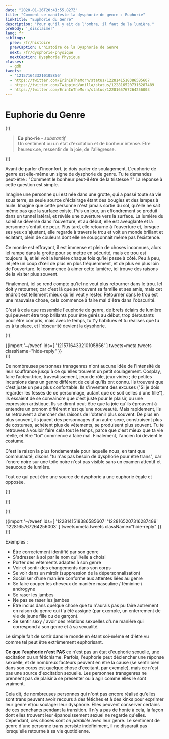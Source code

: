 ```yaml
---
date: "2020-01-26T20:41:55.827Z"
title: "Comment se manifeste la dysphorie de genre : Euphorie"
linkTitle: "Euphorie du Genre"
description: "Pour qu'il y ait de l'ombre, il faut de la lumière."
preBody: '_disclaimer'
lang: fr
siblings:
  prev: /fr/histoire
  prevCaption: L'histoire de la Dysphorie de Genre
  next: /fr/dysphorie-physique
  nextCaption: Dysphorie Physique
classes:
  - gdb
tweets:
  - '1215716433210105856'
  - https://twitter.com/ErinInTheMorn/status/1228141518386585607
  - https://twitter.com/TwippingVanilla/status/1228165207316287489
  - https://twitter.com/ErinInTheMorn/status/1228165767264256003
---
```


# Euphorie du Genre

{!{
<div class="gutter"><blockquote>
  <strong>Eu·pho·rie</strong> - <em>substantif</em><br>
  Un sentiment ou un état d'excitation et de bonheur intense. Etre heureux.se, ressentir de la joie, de l'allégresse.
</blockquote></div>
}!}


Avant de parler d'inconfort, je dois parler de soulagement. L'euphorie de genre est elle-même un signe de dysphorie de genre. Tu te demandes peut-être : "Comment le bonheur peut-il être de la tristesse ?" La réponse à cette question est simple.

Imagine une personne qui est née dans une grotte, qui a passé toute sa vie sous terre, sa seule source d'éclairage étant des bougies et des lampes à huile. Imagine que cette personne n'est jamais sortie du sol, qu'elle ne sait même pas que la surface existe. Puis un jour, un effondrement se produit dans un tunnel latéral, et révèle une ouverture vers la surface. La lumière du soleil se déverse dans l'ouverture, et au début, elle est aveuglante et la personne s'enfuit de peur. Plus tard, elle retourne à l'ouverture et, lorsque ses yeux s'ajustent, elle regarde à travers le trou et voit un monde brillant et éclatant, plein de couleurs dont elle ne soupçonnait même pas l'existence.

Ce monde est effrayant, il est immense et plein de choses inconnues, alors iel rampe dans la grotte pour se mettre en sécurité, mais ce trou est toujours là, et iel voit la lumière chaque fois qu'iel passe à côté. Peu à peu, iel jete un coup d'œil de plus en plus fréquemment, et de plus en plus loin de l'ouverture. Iel commence à aimer cette lumière, iel trouve des raisons de la visiter plus souvent.

Finalement, iel se rend compte qu'iel ne veut plus retourner dans le trou. Iel doit y retourner, car c'est là que se trouvent sa famille et ses amis, mais cet endroit est tellement mieux qu'iel veut y rester. Retourner dans le trou est une mauvaise chose, cela commence à faire mal d'être dans l'obscurité.

C'est à cela que ressemble l'euphorie de genre, de brefs éclairs de lumière qui peuvent être trop brillants pour être gérés au début, trop déroutants pour être compris, mais avec le temps, tu t'y habitues et tu réalises que tu es à ta place, et l'obscurité devient la dysphorie.

{!{ <div class="gutter">{{import '~/tweet' ids=[
  '1215716433210105856'
] tweets=meta.tweets className="hide-reply" }}</div> }!}

De nombreuses personnes transgenres n'ont aucune idée de l'intensité de leur souffrance jusqu'à ce qu'elles trouvent un petit soulagement. Cosplay, faire l’acteur.trice, travestissement, jeux de rôle, jeux vidéo ; de petites incursions dans un genre différent de celui qu'ils ont connu. Ils trouvent que c'est juste un peu plus confortable. Ils s'inventent des excuses ("Si je dois regarder les fesses de ce personnage, autant que ce soit celles d'une fille"), ils essaient de se convaincre que c'est juste pour le plaisir, ou une expression artistique. Ils se diront peut-être que la joie qu'ils éprouvent à entendre un pronom différent n'est qu'une nouveauté. Mais rapidement, ils se retrouvent à chercher des raisons de l'obtenir plus souvent. De plus en plus souvent, ils jouent des personnages d'un autre sexe, construisent plus de costumes, achètent plus de vêtements, se produisent plus souvent. Tu te retrouves à vouloir faire cela tout le temps, parce que c'est mieux que ta vie réelle, et être "toi" commence à faire mal. Finalement, l'ancien toi devient le costume.

C'est la raison la plus fondamentale pour laquelle nous, en tant que communauté, disons "tu n'as pas besoin de dysphorie pour être trans", car l'encre noire sur une toile noire n'est pas visible sans un examen attentif et beaucoup de lumière.

Tout ce qui peut être une source de dysphorie a une euphorie égale et opposée.

{!{ <div class="print-break-before"></div> }!}

{!{ <div class="gutter">{{import '~/tweet' ids=[
  '1228141518386585607'
  '1228165207316287489'
  '1228165767264256003'
] tweets=meta.tweets className="hide-reply" }}</div> }!}

Exemples :

- Être correctement identifié par son genre
- S'adresser à soi par le nom qu'il/elle a choisi
- Porter des vêtements adaptés à son genre
- Voir et sentir des changements dans son corps
- Se voir dans un miroir (suppression de la dépersonnalisation)
- Socialiser d'une manière conforme aux attentes liées au genre
- Se faire couper les cheveux de manière masculine / féminine / androgyne
- Se raser les jambes
- Ne pas se raser les jambes
- Être inclus dans quelque chose que tu n'aurais pas pu faire autrement en raison du genre qui t'a été assigné (par exemple, un enterrement de vie de jeune fille ou de garçon).
- Se sentir sexy / avoir des relations sexuelles d'une manière qui correspond à son genre et à sa sexualité.

Le simple fait de sortir dans le monde en étant soi-même et d'être vu comme tel peut être extrêmement euphorisant.

**Ce que l'euphorie n'est PAS** ce n'est pas un état d'euphorie sexuelle, une excitation ou un fétichisme. Parfois, l'euphorie peut déclencher une réponse sexuelle, et de nombreux facteurs peuvent en être la cause (se sentir bien dans son corps est quelque chose d'excitant, par exemple), mais ce n'est pas une source d'excitation sexuelle. Les personnes transgenres ne prennent pas de plaisir à se présenter ou à agir comme elles le sont vraiment.

Cela dit, de nombreuses personnes qui n'ont pas encore réalisé qu'elles sont trans peuvent avoir recours à des fétiches et à des kinks pour exprimer leur genre et/ou soulager leur dysphorie. Elles peuvent conserver certains de ces penchants pendant la transition. Il n'y a pas de honte à cela, la façon dont elles trouvent leur épanouissement sexuel ne regarde qu'elles. Cependant, ces choses sont *en parallèle* avec leur genre. Le sentiment de genre d'une personne trans persiste indéfiniment, il ne disparaît pas lorsqu'elle retourne à sa vie quotidienne.
